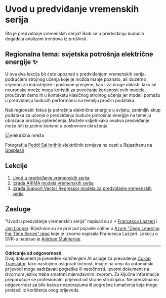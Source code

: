 <!--
CO_OP_TRANSLATOR_METADATA:
{
  "original_hash": "61342603bad8acadbc6b2e4e3aab3f66",
  "translation_date": "2025-09-05T11:49:50+00:00",
  "source_file": "7-TimeSeries/README.md",
  "language_code": "hr"
}
-->
# Uvod u predviđanje vremenskih serija

Što je predviđanje vremenskih serija? Radi se o predviđanju budućih događaja analizom trendova iz prošlosti.

## Regionalna tema: svjetska potrošnja električne energije ✨

U ova dva lekcija bit ćete upoznati s predviđanjem vremenskih serija, područjem strojnog učenja koje je možda manje poznato, ali izuzetno vrijedno za industrijske i poslovne primjene, kao i za druge oblasti. Iako se neuronske mreže mogu koristiti za povećanje korisnosti ovih modela, proučavat ćemo ih u kontekstu klasičnog strojnog učenja jer modeli pomažu u predviđanju budućih performansi na temelju prošlih podataka.

Naš regionalni fokus je potrošnja električne energije u svijetu, zanimljiv skup podataka za učenje o predviđanju buduće potrošnje energije na temelju obrazaca prošlog opterećenja. Možete vidjeti kako ovakvo predviđanje može biti izuzetno korisno u poslovnom okruženju.

![električna mreža](../../../7-TimeSeries/images/electric-grid.jpg)

Fotografija [Peddi Sai hrithik](https://unsplash.com/@shutter_log?utm_source=unsplash&utm_medium=referral&utm_content=creditCopyText) električnih tornjeva na cesti u Rajasthanu na [Unsplash](https://unsplash.com/s/photos/electric-india?utm_source=unsplash&utm_medium=referral&utm_content=creditCopyText)

## Lekcije

1. [Uvod u predviđanje vremenskih serija](1-Introduction/README.md)
2. [Izrada ARIMA modela vremenskih serija](2-ARIMA/README.md)
3. [Izrada Support Vector Regressor modela za predviđanje vremenskih serija](3-SVR/README.md)

## Zasluge

"Uvod u predviđanje vremenskih serija" napisali su s ⚡️ [Francesca Lazzeri](https://twitter.com/frlazzeri) i [Jen Looper](https://twitter.com/jenlooper). Bilježnice su se prvi put pojavile online u [Azure "Deep Learning For Time Series" repo](https://github.com/Azure/DeepLearningForTimeSeriesForecasting) koje je izvorno napisala Francesca Lazzeri. Lekciju o SVR-u napisao je [Anirban Mukherjee](https://github.com/AnirbanMukherjeeXD).

---

**Odricanje od odgovornosti**:  
Ovaj dokument je preveden korištenjem AI usluge za prevođenje [Co-op Translator](https://github.com/Azure/co-op-translator). Iako nastojimo osigurati točnost, imajte na umu da automatski prijevodi mogu sadržavati pogreške ili netočnosti. Izvorni dokument na izvornom jeziku treba smatrati mjerodavnim izvorom. Za ključne informacije preporučuje se profesionalni prijevod od strane stručnjaka. Ne preuzimamo odgovornost za bilo kakva nesporazuma ili pogrešna tumačenja koja mogu proizaći iz korištenja ovog prijevoda.